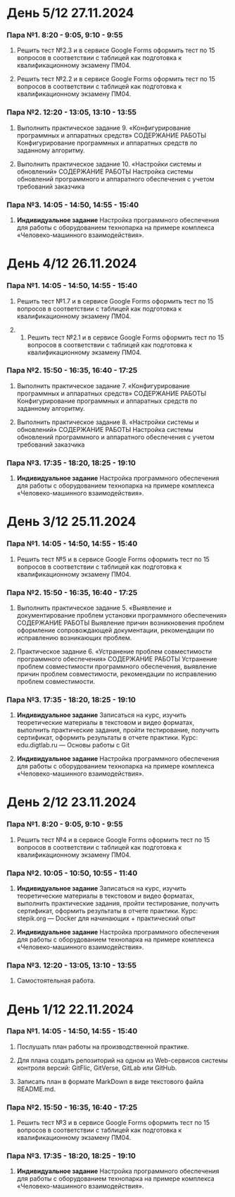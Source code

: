 # День 5/12 27.11.2024
### Пара №1. 8:20 - 9:05, 9:10 - 9:55
1. Решить тест №2.3 и в сервисе Google Forms оформить тест по 15 вопросов в соответствии с таблицей как подготовка к квалификационному экзамену ПМ04.

2. Решить тест №2.2 и в сервисе Google Forms оформить тест по 15 вопросов в соответствии с таблицей как подготовка к квалификационному экзамену ПМ04.

### Пара №2. 12:20 - 13:05, 13:10 - 13:55
1. Выполнить практическое задание 9. «Конфигурирование программных и аппаратных средств»
СОДЕРЖАНИЕ РАБОТЫ
Конфигурирование программных и аппаратных средств по заданному алгоритму.

2. Выполнить практическое задание 10. «Настройки системы и обновлений»
СОДЕРЖАНИЕ РАБОТЫ
Настройка системы обновлений программного и аппаратного обеспечения с учетом требований заказчика

### Пара №3. 14:05 - 14:50, 14:55 - 15:40
1. **Индивидуальное задание** Настройка программного обеспечения для работы с оборудованием технопарка на примере комплекса «Человеко-машинного взаимодействия».

# День 4/12 26.11.2024

### Пара №1. 14:05 - 14:50, 14:55 - 15:40
1. Решить тест №1.7 и в сервисе Google Forms оформить тест по 15 вопросов в соответствии с таблицей как подготовка к квалификационному экзамену ПМ04.

2. 1. Решить тест №2.1 и в сервисе Google Forms оформить тест по 15 вопросов в соответствии с таблицей как подготовка к квалификационному экзамену ПМ04.

### Пара №2. 15:50 - 16:35, 16:40 - 17:25
1. Выполнить практическое задание 7. «Конфигурирование программных и аппаратных средств»
СОДЕРЖАНИЕ РАБОТЫ
Конфигурирование программных и аппаратных средств по заданному алгоритму.

2. Выполнить практическое задание 8. «Настройки системы и обновлений»
СОДЕРЖАНИЕ РАБОТЫ
Настройка системы обновлений программного и аппаратного обеспечения с учетом требований заказчика

### Пара №3. 17:35 - 18:20, 18:25 - 19:10
1. **Индивидуальное задание** Настройка программного обеспечения для работы с оборудованием технопарка на примере комплекса «Человеко-машинного взаимодействия».

# День 3/12 25.11.2024

### Пара №1. 14:05 - 14:50, 14:55 - 15:40
1. Решить тест №5 и в сервисе Google Forms оформить тест по 15 вопросов в соответствии с таблицей как подготовка к квалификационному экзамену ПМ04.

### Пара №2. 15:50 - 16:35, 16:40 - 17:25
1. Выполнить практическое задание 5. «Выявление и документирование проблем установки программного обеспечения»
СОДЕРЖАНИЕ РАБОТЫ
Выявление причин возникновения проблем оформление сопровождающей документации, рекомендации 
по исправлению возникающих проблем.

2. Практическое задание 6. «Устранение проблем совместимости программного обеспечения»
СОДЕРЖАНИЕ РАБОТЫ
Устранение проблем совместимости программного обеспечения, выявление причин проблем 
совместимости, рекомендации по исправлению проблем совместимости.

### Пара №3. 17:35 - 18:20, 18:25 - 19:10
1. **Индивидуальное задание** Записаться на курс, изучить теоретические материалы в текстовом и видео форматах, выполнить практические задания, пройти тестирование, получить сертификат, оформить результаты в отчете практики. Курс: edu.digtlab.ru — Основы работы с Git

2. **Индивидуальное задание** Настройка программного обеспечения для работы с оборудованием технопарка на примере комплекса «Человеко-машинного взаимодействия».

# День 2/12 23.11.2024

### Пара №1. 8:20 - 9:05, 9:10 - 9:55
1. Решить тест №4 и в сервисе Google Forms оформить тест по 15 вопросов в соответствии с таблицей как подготовка к квалификационному экзамену ПМ04.

### Пара №2. 10:05 - 10:50, 10:55 - 11:40
1. **Индивидуальное задание** Записаться на курс, изучить теоретические материалы в текстовом и видео форматах, выполнить практические задания, пройти тестирование, получить сертификат, оформить результаты в отчете практики. Курс: stepik.org — Docker для начинающих + практический опыт

2. **Индивидуальное задание** Настройка программного обеспечения для работы с оборудованием технопарка на примере комплекса «Человеко-машинного взаимодействия».

### Пара №3. 12:20 - 13:05, 13:10 - 13:55
1. Самостоятельная работа.

# День 1/12 22.11.2024

### Пара №1. 14:05 - 14:50, 14:55 - 15:40
1. Послушать план работы на производственной практике.

2. Для плана создать репозиторий на одном из Web-сервисов системы контроля версий: GitFlic, GitVerse, GitLab или GitHub.

3. Записать план в формате MarkDown в виде текстового файла README.md.

### Пара №2. 15:50 - 16:35, 16:40 - 17:25
1. Решить тест №3 и в сервисе Google Forms оформить тест по 15 вопросов в соответствии с таблицей как подготовка к квалификационному экзамену ПМ04.

### Пара №3. 17:35 - 18:20, 18:25 - 19:10
1. **Индивидуальное задание** Настройка программного обеспечения для работы с оборудованием технопарка на примере комплекса «Человеко-машинного взаимодействия».
